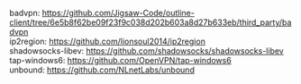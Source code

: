 badvpn: https://github.com/Jigsaw-Code/outline-client/tree/6e5b8f62be09f23f9c038d202b603a8d27b633eb/third_party/badvpn <br />
ip2region: https://github.com/lionsoul2014/ip2region<br />
shadowsocks-libev: https://github.com/shadowsocks/shadowsocks-libev<br />
tap-windows6: https://github.com/OpenVPN/tap-windows6<br />
unbound: https://github.com/NLnetLabs/unbound<br />